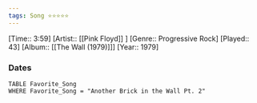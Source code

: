 ```yaml
---
tags: Song ⭐⭐⭐⭐⭐ 
---
```

[Time:: 3:59]
[Artist:: [[Pink Floyd]] ]
[Genre:: Progressive Rock]
[Played:: 43]
[Album:: [[The Wall (1979)]]]
[Year:: 1979]
### Dates
````dataview
TABLE Favorite_Song
WHERE Favorite_Song = "Another Brick in the Wall Pt. 2"
````